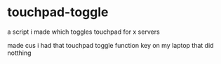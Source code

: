 # touchpad-toggle

a script i made which toggles touchpad for x servers

made cus i had that touchpad toggle function key on my laptop that did notthing 
